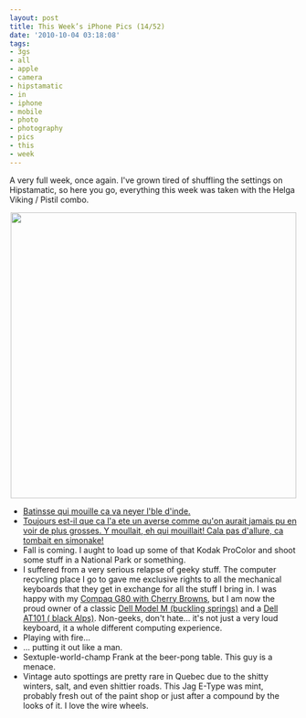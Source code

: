 ```yaml
---
layout: post
title: This Week’s iPhone Pics (14/52)
date: '2010-10-04 03:18:08'
tags:
- 3gs
- all
- apple
- camera
- hipstamatic
- in
- iphone
- mobile
- photo
- photography
- pics
- this
- week
---
```


A very full week, once again. I've grown tired of shuffling the settings on Hipstamatic, so here you go, everything this week was taken with the Helga Viking / Pistil combo.
<p align="center"><a href="http://www.flickr.com/photos/maximerousseau/5049831420/"><img src="http://farm5.static.flickr.com/4084/5049831420_470665e5e8_b.jpg" alt="" width="500px" /></a></p>
<ul>
	<li><a href="http://www.youtube.com/watch?v=zJYY585gcYo#t=0m28s">Batinsse qui mouille ca va neyer l'ble d'inde.</a></li>
	<li> <a href="http://www.youtube.com/watch?v=zJYY585gcYo#t=1m25s">Toujours est-il que ca l'a ete un averse comme qu'on aurait jamais pu en voir de plus grosses. Y moullait, eh qui mouillait! Cala pas d'allure, ca tombait en simonake!</a></li>
	<li> Fall is coming. I aught to load up some of that Kodak ProColor and shoot some stuff in a National Park or something.</li>
	<li>I suffered from a very serious relapse of geeky stuff. The computer recycling place I go to gave me exclusive rights to all the mechanical keyboards that they get in exchange for all the stuff I bring in. I was happy with my <a href="http://www.youtube.com/watch?v=xLCLL5O7DnI">Compaq G80 with Cherry Browns</a>, but I am now the proud owner of a classic <a href="http://www.youtube.com/watch?v=lMkhakma6VI">Dell Model M (buckling springs)</a> and a <a href="http://www.youtube.com/watch?v=Dj_WrIpDopI">Dell AT101 ( black Alps)</a>. Non-geeks, don't hate... it's not just a very loud keyboard, it a whole different computing experience.</li>
	<li>Playing with fire...</li>
	<li>... putting it out like a man.</li>		
<li>Sextuple-world-champ Frank at the beer-pong table. This guy is a menace.</li>
	<li>Vintage auto spottings are pretty rare in Quebec due to the shitty winters, salt, and even shittier roads. This Jag E-Type was mint, probably fresh out of the paint shop or just after a compound by the looks of it. I love the wire wheels.</li>
</ul>